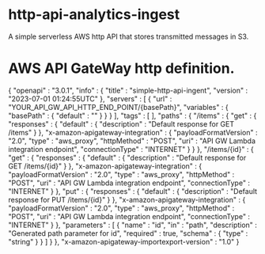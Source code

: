 # http-api-analytics-ingest

A simple serverless AWS http API that stores transmitted messages in S3.


#  AWS API GateWay http definition. 

{
  "openapi" : "3.0.1",
  "info" : {
    "title" : "simple-http-api-ingent",
    "version" : "2023-07-01 01:24:55UTC"
  },
  "servers" : [ {
    "url" : "YOUR_API_GW_API_HTTP_END_POINT/{basePath}",
    "variables" : {
      "basePath" : {
        "default" : ""
      }
    }
  } ],
  "tags" : [  ],
  "paths" : {
    "/items" : {
      "get" : {
        "responses" : {
          "default" : {
            "description" : "Default response for GET /items"
          }
        },
        "x-amazon-apigateway-integration" : {
          "payloadFormatVersion" : "2.0",
          "type" : "aws_proxy",
          "httpMethod" : "POST",
          "uri" : "API GW Lambda integration endpoint",
          "connectionType" : "INTERNET"
        }
      }
    },
    "/items/{id}" : {
      "get" : {
        "responses" : {
          "default" : {
            "description" : "Default response for GET /items/{id}"
          }
        },
        "x-amazon-apigateway-integration" : {
          "payloadFormatVersion" : "2.0",
          "type" : "aws_proxy",
          "httpMethod" : "POST",
          "uri" : "API GW Lambda integration endpoint",
          "connectionType" : "INTERNET"
        }
      },
      "put" : {
        "responses" : {
          "default" : {
            "description" : "Default response for PUT /items/{id}"
          }
        },
        "x-amazon-apigateway-integration" : {
          "payloadFormatVersion" : "2.0",
          "type" : "aws_proxy",
          "httpMethod" : "POST",
          "uri" : "API GW Lambda integration endpoint",
          "connectionType" : "INTERNET"
        }
      },
      "parameters" : [ {
        "name" : "id",
        "in" : "path",
        "description" : "Generated path parameter for id",
        "required" : true,
        "schema" : {
          "type" : "string"
        }
      } ]
    }
  },
  "x-amazon-apigateway-importexport-version" : "1.0"
}